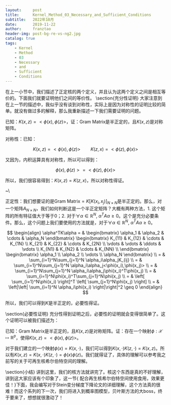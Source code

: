 ```yaml
---
layout:     post
title:      Kernel_Method_03_Necessary_and_Sufficient_Conditions
subtitle:   2022年10月
date:       2019-11-22
author:     franztao
header-img: post-bg-re-vs-ng2.jpg
catalog: true
tags:
    - Kernel
    - Method
    - 03
    - Necessary
    - and
    - Sufficient
    - Conditions
---
```


    

在上一小节中，我们描述了正定核的两个定义，并且认为这两个定义之间是相互等价的。下面我们就要证明他们之间的等价性。
\section{充分性证明}
大家注意到在上一节的描述中，我似乎没有谈到对称性，实际上是因为对称性的证明比较的简单。就没有做过多的解释，那么我重新描述一下我们需要证明的问题。

已知：$K(x,z) = <\phi(x),\phi(z)>$，证：Gram Matrix是半正定的，且$K(x,z)$是对称矩阵。

对称性：已知：

$$
\begin{equation}
    K(x,z)=<\phi(x),\phi(z)> \qquad K(z,x) = <\phi(z),\phi(x)>
\end{equation}
$$

又因为，内积运算具有对称性，所以可以得到：

$$
\begin{equation}
    \phi(x),\phi(z)> = <\phi(z),\phi(x)>
\end{equation}
$$

所以，我们很容易得到：$K(x,z)=K(z,x)$，所以对称性得证。

~\\

正定性：我们想要证的是Gram Matrix$=K[K(x_i,x_j)]_{N\times N}$是半正定的。那么，对一个矩阵$A_{N\times N}$，我们如何判断这是一个半正定矩阵？大概有两种方法，1. 这个矩阵的所有特征值大于等于0；2. 对于$\forall \alpha \in \mathbb{R}^N,\ \alpha^T A \alpha \geq 0$。这个是充分必要条件。那么，这个问题上我们要使用的方法就是，对于$\forall \alpha \in \mathbb{R}^N,\ \alpha^T A \alpha \geq 0$。

$$
\begin{align}
    \alpha^TK\alpha = & 
    \begin{bmatrix}
        \alpha_1 & \alpha_2 & \cdots & \alpha_N
    \end{bmatrix}
    \begin{bmatrix}
        K_{11} & K_{12} & \cdots & K_{1N} \\
        K_{21} & K_{22} & \cdots & K_{2N} \\
        \vdots & \vdots & \ddots & \vdots \\
        K_{N1} & K_{N2} & \cdots & K_{NN} \\
    \end{bmatrix}
    \begin{bmatrix}
        \alpha_1 \\
        \alpha_2 \\ 
        \vdots \\ 
        \alpha_N
    \end{bmatrix} \\
    = & \sum_{i=1}^N\sum_{j=1}^N \alpha_i\alpha_jK_{ij} \\
    = & \sum_{i=1}^N\sum_{j=1}^N \alpha_i\alpha_j<\phi(x_i),\phi(x_j)> \\
    = & \sum_{i=1}^N\sum_{j=1}^N \alpha_i\alpha_j\phi(x_i)^T\phi(x_j) \\ 
    = & \sum_{i=1}^N\phi(x_i)^T\sum_{j=1}^N\phi(x_j) \\
    = & \left[  \sum_{i=1}^N\phi(x_i) \right]^T \left[  \sum_{j=1}^N\phi(x_j) \right] \\
    = & \left|\left| \sum_{i=1}^N \alpha_i\phi(x_i) \right|\right|^2 \geq 0
\end{align}
$$

所以，我们可以得到$K$是半正定的，必要性得证。

\section{必要性证明}
充分性得到证明之后，必要性的证明就会变得很简单了。这个证明可以被我们描述为：

已知：Gram Matrix是半正定的，且$K(x,z)$是对称矩阵。证：存在一个映射$\phi:\mathcal{X}\mapsto\mathbb{R}^p$，使得$K(x,z) = <\phi(x),\phi(z)>$。

对于我们建立的一个映射$\phi(x)= K(x,\cdot)$，我们可以得到$K(x,\cdot)K(z,\cdot) = K(x,z)$。所以有$K(x,z) = K(x,\cdot)K(z,\cdot) = \phi(x)\phi(z)$。我们就得证了，具体的理解可以参考我之前写的关于可再生核希尔伯特空间的理解。

\section{小结}
讲到这里，我们的核方法就讲完了。核这个东西是真的不好理解，讲到这大家应该有个印象了，这一节{ 配合再生核希尔伯特空间使用食用，效果更佳！}下面，我会编写对于Stein变分梯度下降论文的详细理解，这个方法真的很难！而这个系列的下一次，我们将进入到概率图模型，贝叶斯方法的大boss，终于要来了，想想就很激动了！












